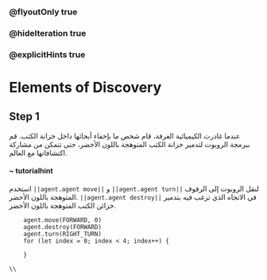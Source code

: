 ### @flyoutOnly true
### @hideIteration true
### @explicitHints true

# Elements of Discovery

## Step 1
عندما غادرت الكيميائية الغرفة، قام شخص ما بإخفاء أبحاثها داخل خزانة الكتب. قم ببرمجة الروبوت لتدمير خزانة الكتب المتوهجة باللون الأخضر، حتى تتمكن من مشاركة اكتشافاتها مع العالم.

#### ~ tutorialhint  
استخدم ``||agent.agent move||`` و ``||agent.agent turn||`` لنقل الروبوت إلى الرفوف المتوهجة باللون الأخضر.  ``||agent.agent destroy||`` في الاتجاه الذي ترغب فيه بتدمير خزائن الكتب المتوهجة باللون الأخضر.

```ghost
    agent.move(FORWARD, 0)
    agent.destroy(FORWARD)
    agent.turn(RIGHT_TURN)
    for (let index = 0; index < 4; index++) {
    	
    }
```
```template
\\
```
```package
```
